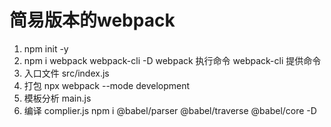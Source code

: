 # 简易版本的webpack

1. npm init -y
2. npm i webpack webpack-cli -D
webpack 执行命令
webpack-cli 提供命令
3. 入口文件
src/index.js
4. 打包
npx webpack --mode development
5. 模板分析
main.js
6. 编译
complier.js
npm i @babel/parser @babel/traverse  @babel/core -D
